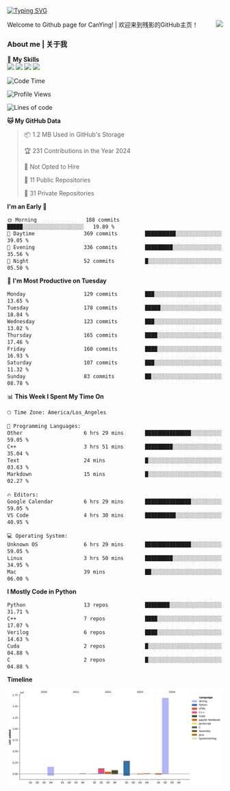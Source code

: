 [![Typing SVG](https://readme-typing-svg.herokuapp.com?size=25&duration=3500&color=00FFFF&vCenter=true&width=250&height=40&lines=Hi+Welcome+%F0%9F%91%8B%F0%9F%8F%BB;I'm+CanYing|残影)](https://git.io/typing-svg)

<a href="#">
  <img align="right" src="https://github-readme-stats.vercel.app/api?username=CanYing0913&count_private=true&rank_icon=github&show_icons=true&bg_color=15,f2f7fd,E0EAFC&" />
</a>

Welcome to Github page for CanYing! | 欢迎来到残影的GitHub主页！

### About me | 关于我

🌟 **My Skills**  
![](https://img.shields.io/badge/-C-A8B9CC?style=flat-square&logo=C&logoColor=fff)
![](https://img.shields.io/badge/-C++-00599C?style=flat-square&logo=Cpp&logoColor=fff)
![](https://img.shields.io/badge/-Python-3776AB?style=flat-square&logo=Python&logoColor=fff)
![](https://img.shields.io/badge/-Linux-000000?style=flat-square&logo=Linux&logoColor=fff)

<!--START_SECTION:waka-->
![Code Time](http://img.shields.io/badge/Code%20Time-348%20hrs%2038%20mins-blue)

![Profile Views](http://img.shields.io/badge/Profile%20Views-0-blue)

![Lines of code](https://img.shields.io/badge/From%20Hello%20World%20I%27ve%20Written-24.0%20million%20lines%20of%20code-blue)

**🐱 My GitHub Data** 

> 📦 1.2 MB Used in GitHub's Storage 
 > 
> 🏆 231 Contributions in the Year 2024
 > 
> 🚫 Not Opted to Hire
 > 
> 📜 11 Public Repositories 
 > 
> 🔑 31 Private Repositories 
 > 
**I'm an Early 🐤** 

```text
🌞 Morning                188 commits         █████░░░░░░░░░░░░░░░░░░░░   19.89 % 
🌆 Daytime                369 commits         ██████████░░░░░░░░░░░░░░░   39.05 % 
🌃 Evening                336 commits         █████████░░░░░░░░░░░░░░░░   35.56 % 
🌙 Night                  52 commits          █░░░░░░░░░░░░░░░░░░░░░░░░   05.50 % 
```
📅 **I'm Most Productive on Tuesday** 

```text
Monday                   129 commits         ███░░░░░░░░░░░░░░░░░░░░░░   13.65 % 
Tuesday                  178 commits         █████░░░░░░░░░░░░░░░░░░░░   18.84 % 
Wednesday                123 commits         ███░░░░░░░░░░░░░░░░░░░░░░   13.02 % 
Thursday                 165 commits         ████░░░░░░░░░░░░░░░░░░░░░   17.46 % 
Friday                   160 commits         ████░░░░░░░░░░░░░░░░░░░░░   16.93 % 
Saturday                 107 commits         ███░░░░░░░░░░░░░░░░░░░░░░   11.32 % 
Sunday                   83 commits          ██░░░░░░░░░░░░░░░░░░░░░░░   08.78 % 
```


📊 **This Week I Spent My Time On** 

```text
🕑︎ Time Zone: America/Los_Angeles

💬 Programming Languages: 
Other                    6 hrs 29 mins       ███████████████░░░░░░░░░░   59.05 % 
C++                      3 hrs 51 mins       █████████░░░░░░░░░░░░░░░░   35.04 % 
Text                     24 mins             █░░░░░░░░░░░░░░░░░░░░░░░░   03.63 % 
Markdown                 15 mins             █░░░░░░░░░░░░░░░░░░░░░░░░   02.27 % 

🔥 Editors: 
Google Calendar          6 hrs 29 mins       ███████████████░░░░░░░░░░   59.05 % 
VS Code                  4 hrs 30 mins       ██████████░░░░░░░░░░░░░░░   40.95 % 

💻 Operating System: 
Unknown OS               6 hrs 29 mins       ███████████████░░░░░░░░░░   59.05 % 
Linux                    3 hrs 50 mins       █████████░░░░░░░░░░░░░░░░   34.95 % 
Mac                      39 mins             ██░░░░░░░░░░░░░░░░░░░░░░░   06.00 % 
```

**I Mostly Code in Python** 

```text
Python                   13 repos            ████████░░░░░░░░░░░░░░░░░   31.71 % 
C++                      7 repos             ████░░░░░░░░░░░░░░░░░░░░░   17.07 % 
Verilog                  6 repos             ████░░░░░░░░░░░░░░░░░░░░░   14.63 % 
Cuda                     2 repos             █░░░░░░░░░░░░░░░░░░░░░░░░   04.88 % 
C                        2 repos             █░░░░░░░░░░░░░░░░░░░░░░░░   04.88 % 
```



**Timeline**

![Lines of Code chart](https://raw.githubusercontent.com/CanYing0913/CanYing0913/master/assets/bar_graph.png)


<!--END_SECTION:waka-->
